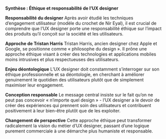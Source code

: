 **Synthèse : Éthique et responsabilité de l’UX designer**

**Responsabilité du designer**
Après avoir étudié les techniques d’engagement utilisateur (modèle du crochet de Nir Eyal), il est crucial de comprendre que l’UX designer porte une responsabilité éthique sur l’impact des produits qu’il conçoit sur la société et les utilisateurs.

**Approche de Tristan Harris**
Tristan Harris, ancien designer chez Apple et Google, se positionne comme « philosophe du design ». Il prône une approche éthique visant à créer des technologies et applications mobiles moins intrusives et plus respectueuses des utilisateurs.

**Enjeu déontologique**
L’UX designer doit constamment s’interroger sur son éthique professionnelle et sa déontologie, en cherchant à améliorer genuinement le quotidien des utilisateurs plutôt que de simplement maximiser leur engagement.

**Conception responsable**
Le message central insiste sur le fait qu’on ne peut pas concevoir « n’importe quel design » - l’UX designer a le devoir de créer des expériences qui prennent soin des utilisateurs et contribuent positivement à leur bien-être plutôt que de les exploiter.

**Changement de perspective**
Cette approche éthique peut transformer radicalement la vision du métier d’UX designer, passant d’une logique purement commerciale à une démarche plus humaniste et responsable.